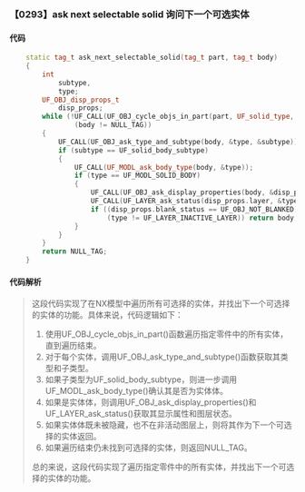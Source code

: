 ### 【0293】ask next selectable solid 询问下一个可选实体

#### 代码

```cpp
    static tag_t ask_next_selectable_solid(tag_t part, tag_t body)  
    {  
        int  
            subtype,  
            type;  
        UF_OBJ_disp_props_t  
            disp_props;  
        while (!UF_CALL(UF_OBJ_cycle_objs_in_part(part, UF_solid_type, &body)) &&  
                (body != NULL_TAG))  
        {  
            UF_CALL(UF_OBJ_ask_type_and_subtype(body, &type, &subtype));  
            if (subtype == UF_solid_body_subtype)  
            {  
                UF_CALL(UF_MODL_ask_body_type(body, &type));  
                if (type == UF_MODL_SOLID_BODY)  
                {  
                    UF_CALL(UF_OBJ_ask_display_properties(body, &disp_props));  
                    UF_CALL(UF_LAYER_ask_status(disp_props.layer, &type));  
                    if ((disp_props.blank_status == UF_OBJ_NOT_BLANKED) &&  
                        (type != UF_LAYER_INACTIVE_LAYER)) return body;  
                }  
            }  
        }  
        return NULL_TAG;  
    }

```

#### 代码解析

> 这段代码实现了在NX模型中遍历所有可选择的实体，并找出下一个可选择的实体的功能。具体来说，代码逻辑如下：
>
> 1. 使用UF_OBJ_cycle_objs_in_part()函数遍历指定零件中的所有实体，直到遍历结束。
> 2. 对于每个实体，调用UF_OBJ_ask_type_and_subtype()函数获取其类型和子类型。
> 3. 如果子类型为UF_solid_body_subtype，则进一步调用UF_MODL_ask_body_type()确认其是否为实体体。
> 4. 如果是实体体，则调用UF_OBJ_ask_display_properties()和UF_LAYER_ask_status()获取其显示属性和图层状态。
> 5. 如果实体体既未被隐藏，也不在非活动图层上，则将其作为下一个可选择的实体返回。
> 6. 如果遍历结束仍未找到可选择的实体，则返回NULL_TAG。
>
> 总的来说，这段代码实现了遍历指定零件中的所有实体，并找出下一个可选择的实体的功能。
>
